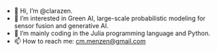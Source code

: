 - 👋 Hi, I’m @clarazen.
- 👀 I’m interested in Green AI, large-scale probabilistic modeling for sensor fusion and generative AI.
- 🌱 I’m mainly coding in the Julia programming language and Python.
- 📫 How to reach me: cm.menzen@gmail.com

<!---
clarazen/clarazen is a ✨ special ✨ repository because its `README.md` (this file) appears on your GitHub profile.
You can click the Preview link to take a look at your changes.
--->
